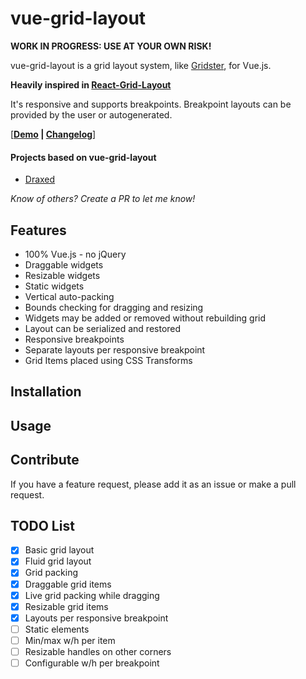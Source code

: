 # vue-grid-layout

**WORK IN PROGRESS: USE AT YOUR OWN RISK!**

vue-grid-layout is a grid layout system, like [Gridster](http://gridster.net), for Vue.js.

**Heavily inspired in [React-Grid-Layout](https://github.com/STRML/react-grid-layout)**

It's responsive and supports breakpoints. Breakpoint layouts can be provided by the user
or autogenerated.


[**[Demo](https://jbaysolutions.github.io/vue-grid-layout/examples/0-basic-responsive.html) | [Changelog](/CHANGELOG.md)**]

<!--
## Table of Contents

- [Demos](#demos)
- [Features](#features)
- [Installation](#installation)
- [Usage](#usage)
- [Responsive Usage](#responsive-usage)
- [Providing Grid Width](#providing-grid-width)
- [Grid Layout Props](#grid-layout-props)
- [Responsive Grid Layout Props](#responsive-grid-layout-props)
- [Grid Item Props](#grid-item-props)
- [Contribute](#contribute)
- [TODO List](#todo-list)

## Demos

1. [Showcase](https://strml.github.io/react-grid-layout/examples/0-showcase.html)

-->

#### Projects based on vue-grid-layout

- [Draxed](https://www.draxed.com/)

*Know of others? Create a PR to let me know!*

## Features

* 100% Vue.js - no jQuery
* Draggable widgets
* Resizable widgets
* Static widgets
* Vertical auto-packing
* Bounds checking for dragging and resizing
* Widgets may be added or removed without rebuilding grid
* Layout can be serialized and restored
* Responsive breakpoints
* Separate layouts per responsive breakpoint
* Grid Items placed using CSS Transforms


## Installation



## Usage


## Contribute

If you have a feature request, please add it as an issue or make a pull request.


## TODO List

- [x] Basic grid layout
- [x] Fluid grid layout
- [x] Grid packing
- [x] Draggable grid items
- [x] Live grid packing while dragging
- [x] Resizable grid items
- [x] Layouts per responsive breakpoint
- [ ] Static elements
- [ ] Min/max w/h per item
- [ ] Resizable handles on other corners
- [ ] Configurable w/h per breakpoint
